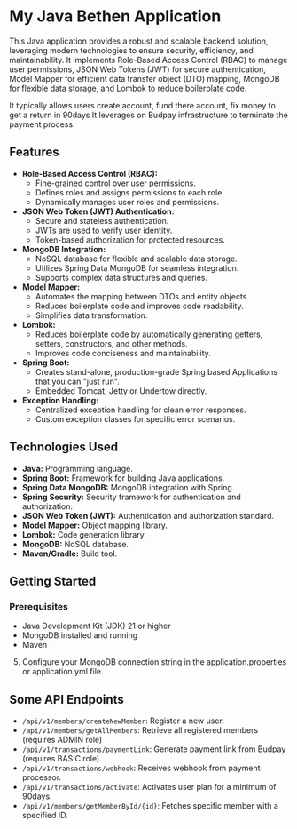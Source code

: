 # My Java Bethen Application

This Java application provides a robust and scalable backend solution, leveraging modern technologies to ensure security, efficiency, and maintainability. 
It implements Role-Based Access Control (RBAC) to manage user permissions, JSON Web Tokens (JWT) for secure authentication, Model Mapper for efficient data transfer object (DTO) mapping, MongoDB for flexible data storage, and Lombok to reduce boilerplate code.


It typically allows users create account, fund there account, fix money to get a return in 90days
It leverages on Budpay infrastructure to terminate the payment process.


## Features

* **Role-Based Access Control (RBAC):**
    * Fine-grained control over user permissions.
    * Defines roles and assigns permissions to each role.
    * Dynamically manages user roles and permissions.
* **JSON Web Token (JWT) Authentication:**
    * Secure and stateless authentication.
    * JWTs are used to verify user identity.
    * Token-based authorization for protected resources.
* **MongoDB Integration:**
    * NoSQL database for flexible and scalable data storage.
    * Utilizes Spring Data MongoDB for seamless integration.
    * Supports complex data structures and queries.
* **Model Mapper:**
    * Automates the mapping between DTOs and entity objects.
    * Reduces boilerplate code and improves code readability.
    * Simplifies data transformation.
* **Lombok:**
    * Reduces boilerplate code by automatically generating getters, setters, constructors, and other methods.
    * Improves code conciseness and maintainability.
* **Spring Boot:**
    * Creates stand-alone, production-grade Spring based Applications that you can "just run".
    * Embedded Tomcat, Jetty or Undertow directly.
* **Exception Handling:**
    * Centralized exception handling for clean error responses.
    * Custom exception classes for specific error scenarios.

## Technologies Used

* **Java:** Programming language.
* **Spring Boot:** Framework for building Java applications.
* **Spring Data MongoDB:** MongoDB integration with Spring.
* **Spring Security:** Security framework for authentication and authorization.
* **JSON Web Token (JWT):** Authentication and authorization standard.
* **Model Mapper:** Object mapping library.
* **Lombok:** Code generation library.
* **MongoDB:** NoSQL database.
* **Maven/Gradle:** Build tool.

## Getting Started

### Prerequisites

* Java Development Kit (JDK) 21 or higher
* MongoDB installed and running
* Maven 



5. Configure your MongoDB connection string in the application.properties or application.yml file.

## Some API Endpoints

* `/api/v1/members/createNewMember`: Register a new user.
* `/api/v1/members/getAllMembers`: Retrieve all registered members (requires ADMIN role)
* `/api/v1/transactions/paymentLink`: Generate payment link from Budpay (requires BASIC role).
* `/api/v1/transactions/webhook`: Receives webhook from payment processor.
* `/api/v1/transactions/activate`: Activates user plan for a minimum of 90days.
* `/api/v1/members/getMemberById/{id}`: Fetches specific member with a specified ID.




